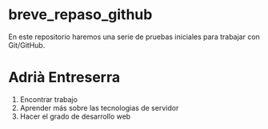 # breve_repaso_github
En este repositorio haremos una serie de pruebas iniciales para trabajar con Git/GitHub.

# Adrià Entreserra

1. Encontrar trabajo
2. Aprender más sobre las tecnologias de servidor
3. Hacer el grado de desarrollo web